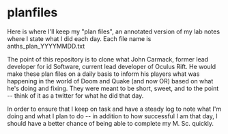 # planfiles
Here is where I'll keep my "plan files", an annotated version of my lab notes where I state what I did each day. Each file name is anths_plan_YYYYMMDD.txt

The point of this repository is to clone what John Carmack, former lead developer for id Software, current lead developer of Oculus Rift. He would make these plan files on a daily basis to inform his players what was happening in the world of Doom and Quake (and now OR) based on what he's doing and fixing. They were meant to be short, sweet, and to the point -- think of it as  a twitter for what he did that day.

In order to ensure that I keep on task and have a steady log to note what I'm doing and what I plan to do -- in addition to how successful I am that day, I should have a better chance of being able to complete my M. Sc. quickly.
